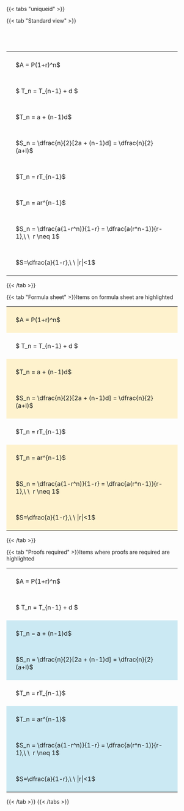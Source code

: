 ---
---

{{< tabs "uniqueid" >}}

{{< tab "Standard view" >}}

#  
<br>
<style type="text/css">
#T_2a331 th.col_heading {
  text-align: left;
  font-size: 1em;
}
#T_2a331 td {
  text-align: left;
  font-size: 1em;
  padding: 1.5em;
}
#T_2a331_row0_col0, #T_2a331_row1_col0, #T_2a331_row2_col0, #T_2a331_row3_col0, #T_2a331_row4_col0, #T_2a331_row5_col0, #T_2a331_row6_col0, #T_2a331_row7_col0 {
  width: 400px;
  white-space: pre-wrap;
}
</style>
<table id="T_2a331">
  <thead>
  </thead>
  <tbody>
    <tr>
      <td id="T_2a331_row0_col0" class="data row0 col0" >$A = P(1+r)^n$</td>
    </tr>
    <tr>
      <td id="T_2a331_row1_col0" class="data row1 col0" >$ T_n = T_{n-1} + d $</td>
    </tr>
    <tr>
      <td id="T_2a331_row2_col0" class="data row2 col0" >$T_n = a + (n-1)d$</td>
    </tr>
    <tr>
      <td id="T_2a331_row3_col0" class="data row3 col0" >$S_n = \dfrac{n}{2}[2a + (n-1)d] = \dfrac{n}{2}(a+l)$</td>
    </tr>
    <tr>
      <td id="T_2a331_row4_col0" class="data row4 col0" >$T_n = rT_{n-1}$</td>
    </tr>
    <tr>
      <td id="T_2a331_row5_col0" class="data row5 col0" >$T_n = ar^{n-1}$</td>
    </tr>
    <tr>
      <td id="T_2a331_row6_col0" class="data row6 col0" >$S_n = \dfrac{a(1-r^n)}{1-r} = \dfrac{a(r^n-1)}{r-1},\ \  r \neq 1$</td>
    </tr>
    <tr>
      <td id="T_2a331_row7_col0" class="data row7 col0" >$S=\dfrac{a}{1-r},\ \ |r|<1$</td>
    </tr>
  </tbody>
</table>
{{< /tab >}}

{{< tab "Formula sheet" >}}Items on formula sheet are highlighted
<br>
<style type="text/css">
#T_7c04a th.col_heading {
  text-align: left;
  font-size: 1em;
}
#T_7c04a td {
  text-align: left;
  font-size: 1em;
  padding: 1.5em;
}
#T_7c04a_row0_col0, #T_7c04a_row2_col0, #T_7c04a_row3_col0, #T_7c04a_row5_col0, #T_7c04a_row6_col0, #T_7c04a_row7_col0 {
  width: 400px;
  background-color: rgba(255,194,10, 0.2);
  white-space: pre-wrap;
}
#T_7c04a_row1_col0, #T_7c04a_row4_col0 {
  width: 400px;
  white-space: pre-wrap;
}
</style>
<table id="T_7c04a">
  <thead>
  </thead>
  <tbody>
    <tr>
      <td id="T_7c04a_row0_col0" class="data row0 col0" >$A = P(1+r)^n$</td>
    </tr>
    <tr>
      <td id="T_7c04a_row1_col0" class="data row1 col0" >$ T_n = T_{n-1} + d $</td>
    </tr>
    <tr>
      <td id="T_7c04a_row2_col0" class="data row2 col0" >$T_n = a + (n-1)d$</td>
    </tr>
    <tr>
      <td id="T_7c04a_row3_col0" class="data row3 col0" >$S_n = \dfrac{n}{2}[2a + (n-1)d] = \dfrac{n}{2}(a+l)$</td>
    </tr>
    <tr>
      <td id="T_7c04a_row4_col0" class="data row4 col0" >$T_n = rT_{n-1}$</td>
    </tr>
    <tr>
      <td id="T_7c04a_row5_col0" class="data row5 col0" >$T_n = ar^{n-1}$</td>
    </tr>
    <tr>
      <td id="T_7c04a_row6_col0" class="data row6 col0" >$S_n = \dfrac{a(1-r^n)}{1-r} = \dfrac{a(r^n-1)}{r-1},\ \  r \neq 1$</td>
    </tr>
    <tr>
      <td id="T_7c04a_row7_col0" class="data row7 col0" >$S=\dfrac{a}{1-r},\ \ |r|<1$</td>
    </tr>
  </tbody>
</table>
{{< /tab >}}

{{< tab "Proofs required" >}}Items where proofs are required are highlighted
<br>
<style type="text/css">
#T_1a51b th.col_heading {
  text-align: left;
  font-size: 1em;
}
#T_1a51b td {
  text-align: left;
  font-size: 1em;
  padding: 1.5em;
}
#T_1a51b_row0_col0, #T_1a51b_row1_col0, #T_1a51b_row4_col0 {
  width: 400px;
  white-space: pre-wrap;
}
#T_1a51b_row2_col0, #T_1a51b_row3_col0, #T_1a51b_row5_col0, #T_1a51b_row6_col0, #T_1a51b_row7_col0 {
  width: 400px;
  background-color: rgba(0,150,200, 0.2);
  white-space: pre-wrap;
}
</style>
<table id="T_1a51b">
  <thead>
  </thead>
  <tbody>
    <tr>
      <td id="T_1a51b_row0_col0" class="data row0 col0" >$A = P(1+r)^n$</td>
    </tr>
    <tr>
      <td id="T_1a51b_row1_col0" class="data row1 col0" >$ T_n = T_{n-1} + d $</td>
    </tr>
    <tr>
      <td id="T_1a51b_row2_col0" class="data row2 col0" >$T_n = a + (n-1)d$</td>
    </tr>
    <tr>
      <td id="T_1a51b_row3_col0" class="data row3 col0" >$S_n = \dfrac{n}{2}[2a + (n-1)d] = \dfrac{n}{2}(a+l)$</td>
    </tr>
    <tr>
      <td id="T_1a51b_row4_col0" class="data row4 col0" >$T_n = rT_{n-1}$</td>
    </tr>
    <tr>
      <td id="T_1a51b_row5_col0" class="data row5 col0" >$T_n = ar^{n-1}$</td>
    </tr>
    <tr>
      <td id="T_1a51b_row6_col0" class="data row6 col0" >$S_n = \dfrac{a(1-r^n)}{1-r} = \dfrac{a(r^n-1)}{r-1},\ \  r \neq 1$</td>
    </tr>
    <tr>
      <td id="T_1a51b_row7_col0" class="data row7 col0" >$S=\dfrac{a}{1-r},\ \ |r|<1$</td>
    </tr>
  </tbody>
</table>
{{< /tab >}}
{{< /tabs >}}